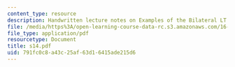 ```yaml
---
content_type: resource
description: Handwritten lecture notes on Examples of the Bilateral LT.
file: /media/https%3A/open-learning-course-data-rc.s3.amazonaws.com/16-01-unified-engineering-i-ii-iii-iv-fall-2005-spring-2006/791fc0c8a43c25af63d16415ade215d6_s14.pdf
file_type: application/pdf
resourcetype: Document
title: s14.pdf
uid: 791fc0c8-a43c-25af-63d1-6415ade215d6
---
```

